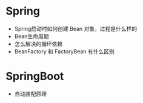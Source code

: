 # Spring
- Spring启动时如何创建 Bean 对象，过程是什么样的
- Bean生命周期
- 怎么解决的循环依赖
- BeanFactory 和 FactoryBean 有什么区别

# SpringBoot
- 自动装配原理